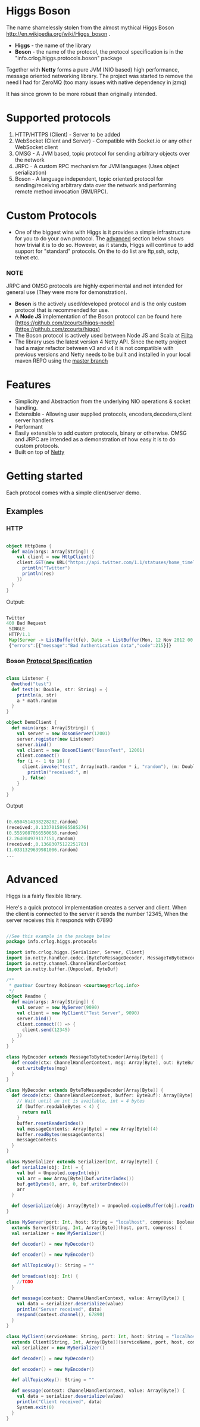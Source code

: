 # Higgs Boson

The name shamelessly stolen from the almost mythical Higgs Boson http://en.wikipedia.org/wiki/Higgs_boson .

* __Higgs__ - the name of the library
* __Boson__ - the name of the protocol, the protocol specification is in the "info.crlog.higgs.protocols.boson" package

Together with __Netty__ forms a pure JVM (NIO based) high performance, message oriented networking library.
The project was started to remove the need I had for ZeroMQ (too many issues with native dependency in jzmq)

It has since grown to be more robust than originally intended.

# Supported protocols

1. HTTP/HTTPS (Client) - Server to be added
2. WebSocket  (Client and Server) - Compatible with Socket.io or any other WebSocket client
3. OMSG - A JVM based, topic protocol for sending arbitrary objects over the network
4. JRPC - A custom RPC mechanism for JVM languages (Uses object serialization)
5. Boson - A language independent, topic oriented protocol for sending/receiving arbitrary data over the network and
            performing remote method invocation (RMI/RPC).

# Custom Protocols
+ One of the biggest wins with Higgs is it provides a simple infrastructure for you to do your own protocol.
            The [advanced](#advanced) section below shows how trivial it is to do so.
            However, as it stands, Higgs will continue to add support for "standard" protocols. On the to do list are
            ftp,ssh, sctp, telnet etc.

### NOTE
JRPC and OMSG protocols are highly experimental and not intended for general use (They were more for demonstration).

+ __Boson__ is the actively used/developed protocol and is the only custom protocol that is recommended for use.
+ A __Node JS__ implementation of the Boson protocol can be found here [https://github.com/zcourts/higgs-node](https://github.com/zcourts/higgs)
+ The Boson protocol is actively used between Node JS and Scala at [Fillta](http://fillta.com)
+ The library uses the latest version 4 Netty API. Since the netty project had a major refactor between v3 and v4
it is not compatible with previous versions and Netty needs to be built and installed in your local maven REPO using the [master branch](https://github.com/netty/netty)

# Features

* Simplicity and Abstraction from the underlying NIO operations & socket handling.
* Extensible - Allowing user supplied protocols, encoders,decoders,client server handlers
* Performant
* Easily extensible to add custom protocols, binary or otherwise. OMSG and JRPC are intended as a demonstration of how
	easy it is to do custom protocols.
* Built on top of [Netty](http://netty.io)

# Getting started

Each protocol comes with a simple client/server demo.

## Examples

### HTTP

```scala

object HttpDemo {
  def main(args: Array[String]) {
    val client = new HttpClient()
    client.GET(new URL("https://api.twitter.com/1.1/statuses/home_timeline.json"), (res: HTTPResponse) => {
      println("Twitter")
      println(res)
    })
  }
}

```
Output:

```javascript

Twitter
400 Bad Request
 SINGLE
 HTTP/1.1
 Map(Server -> ListBuffer(tfe), Date -> ListBuffer(Mon, 12 Nov 2012 00:09:06 UTC), Content-Type -> ListBuffer(application/json; charset=utf-8), Content-Length -> ListBuffer(61))
 {"errors":[{"message":"Bad Authentication data","code":215}]}

```
### Boson  [Protocol Specification](https://github.com/zcourts/higgs/tree/master/src/main/scala/info/crlog/higgs/protocols/boson)

```scala

class Listener {
  @method("test")
  def test(a: Double, str: String) = {
    println(a, str)
    a * math.random
  }
}

object DemoClient {
  def main(args: Array[String]) {
    val server = new BosonServer(12001)
    server.register(new Listener)
    server.bind()
    val client = new BosonClient("BosonTest", 12001)
    client.connect()
    for (i <- 1 to 10) {
      client.invoke("test", Array(math.random * i, "random"), (m: Double) => {
        println("received:", m)
      }, false)
    }
  }
}

```
Output

```javascript

(0.6504514338228282,random)
(received:,0.13370158985585276)
(0.5559087056550658,random)
(2.264004979117151,random)
(received:,0.13683075122251703)
(1.0331329639981006,random)
...

```

# Advanced

Higgs is a fairly flexible library.

Here's a quick protocol implementation  creates a server and client.
When the client is connected to the server it sends the number 12345,
When the server receives this it responds with 67890

```scala

//See this example in the package below
package info.crlog.higgs.protocols

import info.crlog.higgs.{Serializer, Server, Client}
import io.netty.handler.codec.{ByteToMessageDecoder, MessageToByteEncoder}
import io.netty.channel.ChannelHandlerContext
import io.netty.buffer.{Unpooled, ByteBuf}

/**
 * @author Courtney Robinson <courtney@crlog.info>
 */
object Readme {
  def main(args: Array[String]) {
    val server = new MyServer(9090)
    val client = new MyClient("Test Server", 9090)
    server.bind()
    client.connect(() => {
      client.send(12345)
    })
  }
}

class MyEncoder extends MessageToByteEncoder[Array[Byte]] {
  def encode(ctx: ChannelHandlerContext, msg: Array[Byte], out: ByteBuf) {
    out.writeBytes(msg)
  }
}

class MyDecoder extends ByteToMessageDecoder[Array[Byte]] {
  def decode(ctx: ChannelHandlerContext, buffer: ByteBuf): Array[Byte] = {
    // Wait until an int is available, int = 4 bytes
    if (buffer.readableBytes < 4) {
      return null
    }
    buffer.resetReaderIndex()
    val messageContents: Array[Byte] = new Array[Byte](4)
    buffer.readBytes(messageContents)
    messageContents
  }
}

class MySerializer extends Serializer[Int, Array[Byte]] {
  def serialize(obj: Int) = {
    val buf = Unpooled.copyInt(obj)
    val arr = new Array[Byte](buf.writerIndex())
    buf.getBytes(0, arr, 0, buf.writerIndex())
    arr
  }

  def deserialize(obj: Array[Byte]) = Unpooled.copiedBuffer(obj).readInt()
}

class MyServer(port: Int, host: String = "localhost", compress: Boolean = true)
  extends Server[String, Int, Array[Byte]](host, port, compress) {
  val serializer = new MySerializer()

  def decoder() = new MyDecoder()

  def encoder() = new MyEncoder()

  def allTopicsKey(): String = ""

  def broadcast(obj: Int) {
    //TODO
  }

  def message(context: ChannelHandlerContext, value: Array[Byte]) {
    val data = serializer.deserialize(value)
    println("Server received", data)
    respond(context.channel(), 67890)
  }
}

class MyClient(serviceName: String, port: Int, host: String = "localhost", compress: Boolean = true)
  extends Client[String, Int, Array[Byte]](serviceName, port, host, compress) {
  val serializer = new MySerializer()

  def decoder() = new MyDecoder()

  def encoder() = new MyEncoder()

  def allTopicsKey(): String = ""

  def message(context: ChannelHandlerContext, value: Array[Byte]) {
    val data = serializer.deserialize(value)
    println("Client received", data)
    System.exit(0)
  }
}

```